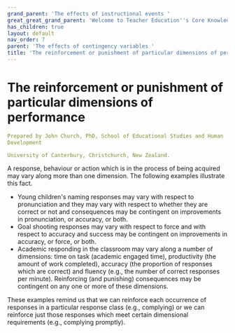 ```yaml
---
grand_parent: 'The effects of instructional events '
great_great_grand_parent: 'Welcome to Teacher Education''s Core Knowledge and Skills.'
has_children: true
layout: default
nav_order: 7
parent: 'The effects of contingency variables '
title: 'The reinforcement or punishment of particular dimensions of performance '
---
```

# The reinforcement or punishment of particular dimensions of performance


```yaml
Prepared by John Church, PhD, School of Educational Studies and Human
Development

University of Canterbury, Christchurch, New Zealand.
```


A response, behaviour or action which is in the process of being
acquired may vary along more than one dimension. The following examples
illustrate this fact.

-   Young children's naming responses may vary with respect to
    pronunciation and they may vary with respect to whether they are
    correct or not and consequences may be contingent on improvements in
    pronunciation, or accuracy, or both.
-   Goal shooting responses may vary with respect to force and with
    respect to accuracy and success may be contingent on improvements in
    accuracy, or force, or both.
-   Academic responding in the classroom may vary along a number of
    dimensions: time on task (academic engaged time), productivity (the
    amount of work completed), accuracy (the proportion of responses
    which are correct) and fluency (e.g., the number of correct
    responses per minute). Reinforcing (and punishing) consequences may
    be contingent on any one or more of these dimensions.

These examples remind us that we can reinforce each occurrence of
responses in a particular response class (e.g., complying) or we can
reinforce just those responses which meet certain dimensional
requirements (e.g., complying promptly).
